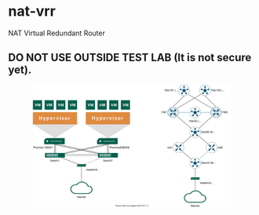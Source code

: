 # nat-vrr
NAT Virtual Redundant Router

## DO NOT USE OUTSIDE TEST LAB (It is not secure yet).

<p align="center">
	<img src="https://raw.githubusercontent.com/SAL-e/nat-vrr/master/docs/nat-vrr.svg" width="80%" alt="NAT-VVR">
</p>
